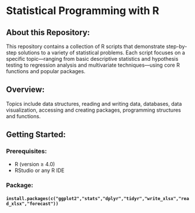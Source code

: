 # Statistical Programming with R

## About this Repository:
This repository contains a collection of R scripts that demonstrate step-by-step solutions to a variety of statistical problems. Each script focuses on a specific topic—ranging from basic descriptive statistics and hypothesis testing to regression analysis and multivariate techniques—using core R functions and popular packages.
## Overview:
Topics include data structures, reading and writing data, databases, data visualization, accessing and creating packages, programming structures and functions.
## Getting Started: 
### Prerequisites:
- R (version ≥ 4.0)
- RStudio or any R IDE
### Package: 
#### `install.packages(c("ggplot2","stats","dplyr","tidyr","write_xlsx","read_xlsx","forecast"))`

